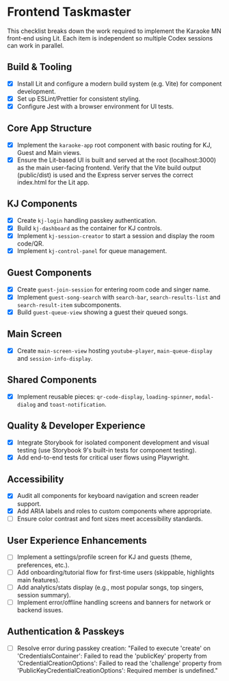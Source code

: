 # Frontend Taskmaster

This checklist breaks down the work required to implement the Karaoke MN front-end using Lit.
Each item is independent so multiple Codex sessions can work in parallel.

## Build & Tooling

- [x] Install Lit and configure a modern build system (e.g. Vite) for component development.
- [x] Set up ESLint/Prettier for consistent styling.
- [x] Configure Jest with a browser environment for UI tests.

## Core App Structure

- [x] Implement the `karaoke-app` root component with basic routing for KJ, Guest and Main views.
- [x] Ensure the Lit-based UI is built and served at the root (localhost:3000) as the main user-facing frontend. Verify that the Vite build output (public/dist) is used and the Express server serves the correct index.html for the Lit app.

## KJ Components

- [x] Create `kj-login` handling passkey authentication.
- [x] Build `kj-dashboard` as the container for KJ controls.
- [x] Implement `kj-session-creator` to start a session and display the room code/QR.
- [x] Implement `kj-control-panel` for queue management.

## Guest Components

- [x] Create `guest-join-session` for entering room code and singer name.
- [x] Implement `guest-song-search` with `search-bar`, `search-results-list` and `search-result-item` subcomponents.
- [x] Build `guest-queue-view` showing a guest their queued songs.

## Main Screen

- [x] Create `main-screen-view` hosting `youtube-player`, `main-queue-display` and `session-info-display`.

## Shared Components

 - [x] Implement reusable pieces: `qr-code-display`, `loading-spinner`, `modal-dialog` and `toast-notification`.

## Quality & Developer Experience

- [x] Integrate Storybook for isolated component development and visual testing (use Storybook 9's built-in tests for component testing).
- [x] Add end-to-end tests for critical user flows using Playwright.

## Accessibility

- [x] Audit all components for keyboard navigation and screen reader support.
- [x] Add ARIA labels and roles to custom components where appropriate.
- [ ] Ensure color contrast and font sizes meet accessibility standards.

## User Experience Enhancements

- [ ] Implement a settings/profile screen for KJ and guests (theme, preferences, etc.).
- [ ] Add onboarding/tutorial flow for first-time users (skippable, highlights main features).
- [ ] Add analytics/stats display (e.g., most popular songs, top singers, session summary).
- [ ] Implement error/offline handling screens and banners for network or backend issues.

## Authentication & Passkeys

- [ ] Resolve error during passkey creation: "Failed to execute 'create' on 'CredentialsContainer': Failed to read the 'publicKey' property from 'CredentialCreationOptions': Failed to read the 'challenge' property from 'PublicKeyCredentialCreationOptions': Required member is undefined."
